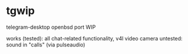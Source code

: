 # tgwip
telegram-desktop openbsd port WIP

works (tested): all chat-related functionality, v4l video camera
untested: sound in "calls" (via pulseaudio)

